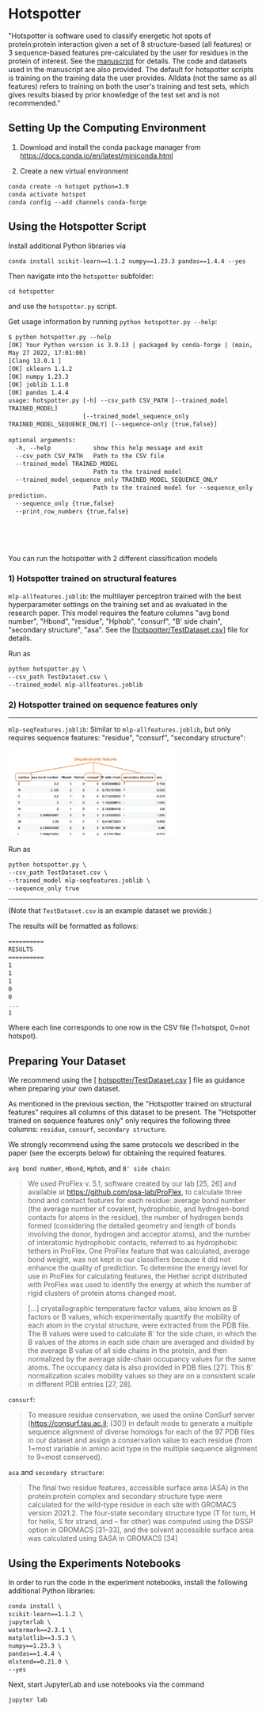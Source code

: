 # Hotspotter

"Hotspotter is software used to classify energetic hot spots of protein:protein interaction given a set of 8 structure-based (all features) or 3 sequence-based features pre-calculated by the user for residues in the protein of interest. See the [manuscript](paper/Preprint_hotspotter_methods_validation_results.pdf) for details.  The code and datasets used in the manuscript are also provided. The default for hotspotter scripts is training on the training data the user provides.  Alldata (not the same as all features) refers to training on both the user's training and test sets, which gives results biased by prior knowledge of the test set and is not recommended."



## Setting Up the Computing Environment



1. Download and install the conda package manager from https://docs.conda.io/en/latest/miniconda.html



2. Create a new virtual environment


```
conda create -n hotspot python=3.9
conda activate hotspot
conda config --add channels conda-forge
```



## Using the Hotspotter Script


Install additional Python libraries via

```
conda install scikit-learn==1.1.2 numpy==1.23.3 pandas==1.4.4 --yes
```

Then navigate into the `hotspotter` subfolder:

```
cd hotspotter
```

and use the `hotspotter.py` script.

Get usage information by running `python hotspotter.py --help`:

```
$ python hotspotter.py --help
[OK] Your Python version is 3.9.13 | packaged by conda-forge | (main, May 27 2022, 17:01:00) 
[Clang 13.0.1 ]
[OK] sklearn 1.1.2
[OK] numpy 1.23.3
[OK] joblib 1.1.0
[OK] pandas 1.4.4
usage: hotspotter.py [-h] --csv_path CSV_PATH [--trained_model TRAINED_MODEL]
                     [--trained_model_sequence_only TRAINED_MODEL_SEQUENCE_ONLY] [--sequence-only {true,false}]

optional arguments:
  -h, --help            show this help message and exit
  --csv_path CSV_PATH   Path to the CSV file
  --trained_model TRAINED_MODEL
                        Path to the trained model
  --trained_model_sequence_only TRAINED_MODEL_SEQUENCE_ONLY
                        Path to the trained model for --sequence_only prediction.
  --sequence_only {true,false}
  --print_row_numbers {true,false}
```

<br>
<br>
<br>

You can run the hotspotter with 2 different classification models



### 1) Hotspotter trained on structural features

`mlp-allfeatures.joblib`: the multilayer perceptron trained with the best hyperparameter settings on the training set and as evaluated in the research paper. This model requires the feature columns  "avg bond number", "Hbond", "residue", "Hphob", "consurf", "B' side chain", "secondary structure",  "asa". See the   [[hotspotter/TestDataset.csv](hotspotter/TestDataset.csv)] file for details.

Run as

    python hotspotter.py \
    --csv_path TestDataset.csv \
    --trained_model mlp-allfeatures.joblib



### 2) Hotspotter trained on sequence features only

---

`mlp-seqfeatures.joblib`: Similar to `mlp-allfeatures.joblib`, but only requires sequence features: "residue", "consurf", "secondary structure":

<img src="images/sequence-only.png" alt="sequence-only" style="zoom:33%;" />



Run as

    python hotspotter.py \
    --csv_path TestDataset.csv \
    --trained_model mlp-seqfeatures.joblib \
    --sequence_only true



---

(Note that `TestDataset.csv` is an example dataset we provide.)



The results will be formatted as follows:

```
==========
RESULTS
==========
1
1
1
0
0
...
1

```

Where each line corresponds to one row in the CSV file (1=hotspot, 0=not hotspot).



## Preparing Your Dataset

We recommend using the [ [hotspotter/TestDataset.csv](hotspotter/TestDataset.csv) ] file as guidance when preparing your own dataset. 

As mentioned in the previous section, the "Hotspotter trained on structural features" requires all columns of this dataset to be present. The "Hotspotter trained on sequence features only" only requires the following three columns: `residue`, `consurf`, `secondary structure`.

We strongly recommend using the same protocols we described in the paper (see the excerpts below) for obtaining the required features.



`avg bond number`, `Hbond`, `Hphob`, and `B' side chain`:

>  We used ProFlex v. 5.1, software created by our lab [25, 26] and available at https://github.com/psa-lab/ProFlex, to calculate three bond and contact features for each residue: average bond number (the average number of covalent, hydrophobic, and hydrogen-bond contacts for atoms in the residue), the number of hydrogen bonds formed (considering the detailed geometry and length of bonds involving the donor, hydrogen and acceptor atoms), and the number of interatomic hydrophobic contacts, referred to as hydrophobic tethers in ProFlex. One ProFlex feature that was calculated, average bond weight, was not kept in our classifiers because it did not enhance the quality of prediction. To determine the energy level for use in ProFlex for calculating features, the Hether script distributed with ProFlex was used to identify the energy at which the number of rigid clusters of protein atoms changed most.
>
> [...] crystallographic temperature factor values, also known as B factors or B values, which experimentally quantify the mobility of each atom in the crystal structure, were extracted from the PDB file. The B values were used to calculate B’ for the side chain, in which the B values of the atoms in each side chain are averaged and divided by the average B value of all side chains in the protein, and then normalized by the average side-chain occupancy values for the same atoms. The occupancy data is also provided in PDB files [27]. This B’ normalization scales mobility values so they are on a consistent scale in different PDB entries [27, 28].



`consurf`:

> To measure residue conservation, we used the online ConSurf server (https://consurf.tau.ac.il; [30]) in default mode to generate a multiple sequence alignment of diverse homologs for each of the 97 PDB files in our dataset and assign a conservation value to each residue (from 1=most variable in amino acid type in the multiple sequence alignment to 9=most conserved).



`asa` and `secondary structure`:

> The final two residue features, accessible surface area (ASA) in the protein:protein complex and secondary structure type were calculated for the wild-type residue in each site with GROMACS version 2021.2. The four-state secondary structure type (T for turn, H for helix, S for strand, and – for other) was computed using the DSSP option in GROMACS [31–33], and the solvent accessible surface area was calculated using SASA in GROMACS [34]








## Using the Experiments Notebooks

In order to run the code in the experiment notebooks, install the following additional Python libraries:

```
conda install \
scikit-learn==1.1.2 \
jupyterlab \
watermark==2.3.1 \
matplotlib==3.5.3 \
numpy==1.23.3 \
pandas==1.4.4 \
mlxtend==0.21.0 \
--yes
```


Next, start JupyterLab and use notebooks via the command


```
jupyter lab
```

